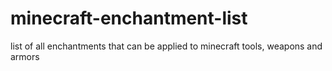 # minecraft-enchantment-list
list of all enchantments that can be applied to minecraft tools, weapons and armors
